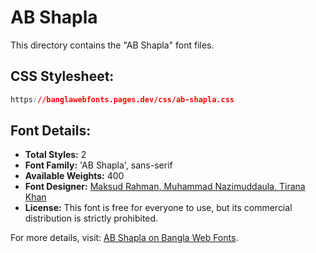 # AB Shapla

This directory contains the "AB Shapla" font files.

## CSS Stylesheet:
```css
https://banglawebfonts.pages.dev/css/ab-shapla.css
```

## Font Details:
- **Total Styles:** 2
- **Font Family:** 'AB Shapla', sans-serif
- **Available Weights:** 400
- **Font Designer:** [Maksud Rahman, Muhammad Nazimuddaula, Tirana Khan](https://web.archive.org/web/20160408060023/http://www.amarbornomala.gov.bd/fonts/details/1)
- **License:** This font is free for everyone to use, but its commercial distribution is strictly prohibited.

For more details, visit: [AB Shapla on Bangla Web Fonts](https://banglawebfonts.pages.dev/ab-shapla/#about).